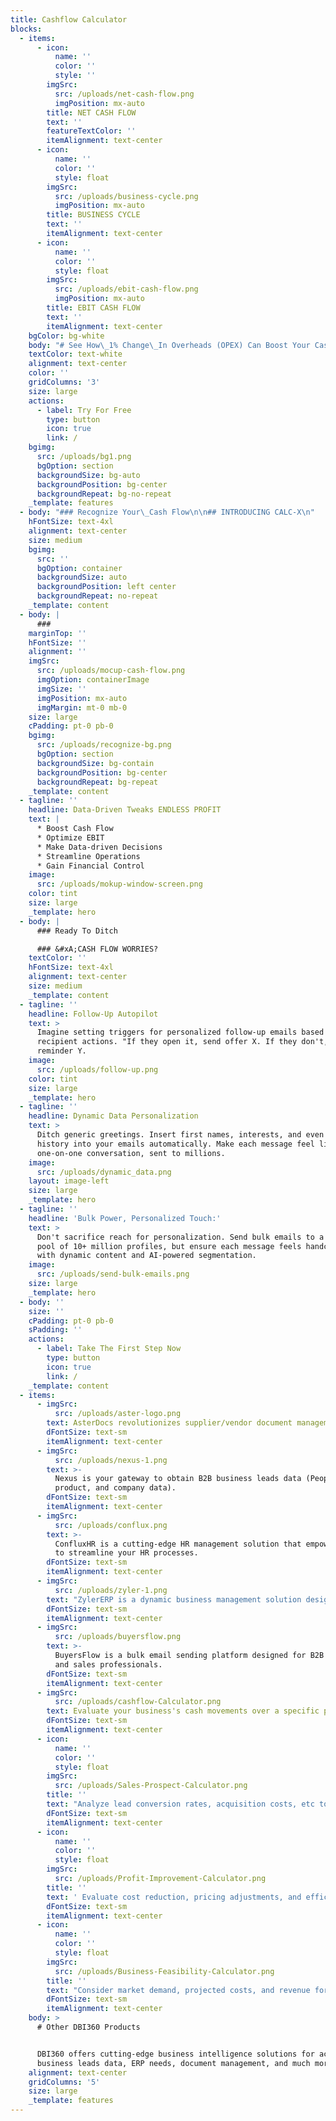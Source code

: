 ```yaml
---
title: Cashflow Calculator
blocks:
  - items:
      - icon:
          name: ''
          color: ''
          style: ''
        imgSrc:
          src: /uploads/net-cash-flow.png
          imgPosition: mx-auto
        title: NET CASH FLOW
        text: ''
        featureTextColor: ''
        itemAlignment: text-center
      - icon:
          name: ''
          color: ''
          style: float
        imgSrc:
          src: /uploads/business-cycle.png
          imgPosition: mx-auto
        title: BUSINESS CYCLE
        text: ''
        itemAlignment: text-center
      - icon:
          name: ''
          color: ''
          style: float
        imgSrc:
          src: /uploads/ebit-cash-flow.png
          imgPosition: mx-auto
        title: EBIT CASH FLOW
        text: ''
        itemAlignment: text-center
    bgColor: bg-white
    body: "# See How\_1% Change\_In Overheads (OPEX) Can Boost Your Cash Flow\_By $8,000.\n\n## What would you like to check for?\n"
    textColor: text-white
    alignment: text-center
    color: ''
    gridColumns: '3'
    size: large
    actions:
      - label: Try For Free
        type: button
        icon: true
        link: /
    bgimg:
      src: /uploads/bg1.png
      bgOption: section
      backgroundSize: bg-auto
      backgroundPosition: bg-center
      backgroundRepeat: bg-no-repeat
    _template: features
  - body: "### Recognize Your\_Cash Flow\n\n## INTRODUCING CALC-X\n"
    hFontSize: text-4xl
    alignment: text-center
    size: medium
    bgimg:
      src: ''
      bgOption: container
      backgroundSize: auto
      backgroundPosition: left center
      backgroundRepeat: no-repeat
    _template: content
  - body: |
      ###
    marginTop: ''
    hFontSize: ''
    alignment: ''
    imgSrc:
      src: /uploads/mocup-cash-flow.png
      imgOption: containerImage
      imgSize: ''
      imgPosition: mx-auto
      imgMargin: mt-0 mb-0
    size: large
    cPadding: pt-0 pb-0
    bgimg:
      src: /uploads/recognize-bg.png
      bgOption: section
      backgroundSize: bg-contain
      backgroundPosition: bg-center
      backgroundRepeat: bg-repeat
    _template: content
  - tagline: ''
    headline: Data-Driven Tweaks ENDLESS PROFIT
    text: |
      * Boost Cash Flow
      * Optimize EBIT
      * Make Data-driven Decisions
      * Streamline Operations
      * Gain Financial Control
    image:
      src: /uploads/mokup-window-screen.png
    color: tint
    size: large
    _template: hero
  - body: |
      ### Ready To Ditch

      ### &#xA;CASH FLOW WORRIES?
    textColor: ''
    hFontSize: text-4xl
    alignment: text-center
    size: medium
    _template: content
  - tagline: ''
    headline: Follow-Up Autopilot
    text: >
      Imagine setting triggers for personalized follow-up emails based on
      recipient actions. "If they open it, send offer X. If they don't, send
      reminder Y.
    image:
      src: /uploads/follow-up.png
    color: tint
    size: large
    _template: hero
  - tagline: ''
    headline: Dynamic Data Personalization
    text: >
      Ditch generic greetings. Insert first names, interests, and even purchase
      history into your emails automatically. Make each message feel like a
      one-on-one conversation, sent to millions.
    image:
      src: /uploads/dynamic_data.png
    layout: image-left
    size: large
    _template: hero
  - tagline: ''
    headline: 'Bulk Power, Personalized Touch:'
    text: >
      Don't sacrifice reach for personalization. Send bulk emails to a massive
      pool of 10+ million profiles, but ensure each message feels handcrafted
      with dynamic content and AI-powered segmentation.
    image:
      src: /uploads/send-bulk-emails.png
    size: large
    _template: hero
  - body: ''
    size: ''
    cPadding: pt-0 pb-0
    sPadding: ''
    actions:
      - label: Take The First Step Now
        type: button
        icon: true
        link: /
    _template: content
  - items:
      - imgSrc:
          src: /uploads/aster-logo.png
        text: AsterDocs revolutionizes supplier/vendor document management.
        dFontSize: text-sm
        itemAlignment: text-center
      - imgSrc:
          src: /uploads/nexus-1.png
        text: >-
          Nexus is your gateway to obtain B2B business leads data (People,
          product, and company data). 
        dFontSize: text-sm
        itemAlignment: text-center
      - imgSrc:
          src: /uploads/conflux.png
        text: >-
          ConfluxHR is a cutting-edge HR management solution that empowers you
          to streamline your HR processes.
        dFontSize: text-sm
        itemAlignment: text-center
      - imgSrc:
          src: /uploads/zyler-1.png
        text: "ZylerERP is a dynamic business management solution designed to revolutionize operations.\n\t\t\t\t\t\t\t\t"
        dFontSize: text-sm
        itemAlignment: text-center
      - imgSrc:
          src: /uploads/buyersflow.png
        text: >-
          BuyersFlow is a bulk email sending platform designed for B2B marketers
          and sales professionals. 
        dFontSize: text-sm
        itemAlignment: text-center
      - imgSrc:
          src: /uploads/cashflow-Calculator.png
        text: Evaluate your business's cash movements over a specific period.
        dFontSize: text-sm
        itemAlignment: text-center
      - icon:
          name: ''
          color: ''
          style: float
        imgSrc:
          src: /uploads/Sales-Prospect-Calculator.png
        title: ''
        text: "Analyze lead conversion rates, acquisition costs, etc to forecast revenue from sales prospects.\n\t\t\t\t\t\t\t\t"
        dFontSize: text-sm
        itemAlignment: text-center
      - icon:
          name: ''
          color: ''
          style: float
        imgSrc:
          src: /uploads/Profit-Improvement-Calculator.png
        title: ''
        text: ' Evaluate cost reduction, pricing adjustments, and efficiency improvements to make informed decisions.'
        dFontSize: text-sm
        itemAlignment: text-center
      - icon:
          name: ''
          color: ''
          style: float
        imgSrc:
          src: /uploads/Business-Feasibility-Calculator.png
        title: ''
        text: "Consider market demand, projected costs, and revenue forecasts to make data-driven decisions.\n\t\t\t\t\t\t\t\t"
        dFontSize: text-sm
        itemAlignment: text-center
    body: >
      # Other DBI360 Products


      DBI360 offers cutting-edge business intelligence solutions for accessing
      business leads data, ERP needs, document management, and much more.
    alignment: text-center
    gridColumns: '5'
    size: large
    _template: features
---
```


